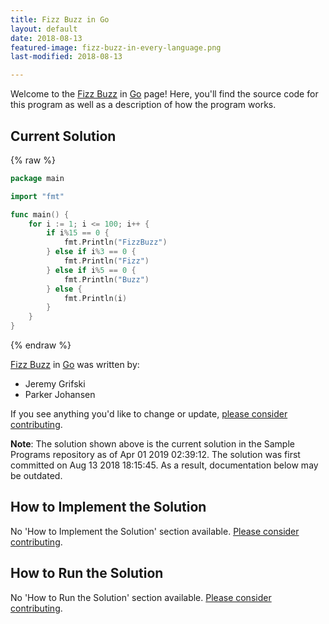 ```yaml
---
title: Fizz Buzz in Go
layout: default
date: 2018-08-13
featured-image: fizz-buzz-in-every-language.png
last-modified: 2018-08-13

---
```


Welcome to the [Fizz Buzz](https://sampleprograms.io/projects/fizz-buzz) in [Go](https://sampleprograms.io/languages/go) page! Here, you'll find the source code for this program as well as a description of how the program works.

## Current Solution

{% raw %}

```go
package main

import "fmt"

func main() {
    for i := 1; i <= 100; i++ {
        if i%15 == 0 {
            fmt.Println("FizzBuzz")
        } else if i%3 == 0 {
            fmt.Println("Fizz")
        } else if i%5 == 0 {
            fmt.Println("Buzz")
        } else {
            fmt.Println(i)
        }
    }
}
```

{% endraw %}

[Fizz Buzz](https://sampleprograms.io/projects/fizz-buzz) in [Go](https://sampleprograms.io/languages/go) was written by:

- Jeremy Grifski
- Parker Johansen

If you see anything you'd like to change or update, [please consider contributing](https://github.com/TheRenegadeCoder/sample-programs).

**Note**: The solution shown above is the current solution in the Sample Programs repository as of Apr 01 2019 02:39:12. The solution was first committed on Aug 13 2018 18:15:45. As a result, documentation below may be outdated.

## How to Implement the Solution

No 'How to Implement the Solution' section available. [Please consider contributing](https://github.com/TheRenegadeCoder/sample-programs-website).

## How to Run the Solution

No 'How to Run the Solution' section available. [Please consider contributing](https://github.com/TheRenegadeCoder/sample-programs-website).